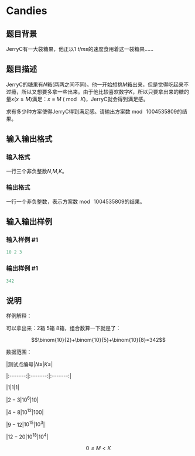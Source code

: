 # Candies

## 题目背景

JerryC有一大袋糖果，他正以$1\ t/ms$的速度食用着这一袋糖果......

## 题目描述

JerryC的糖果有$N$箱(两两之间不同)。他一开始想挑$M$箱出来，但是觉得吃起来不过瘾，所以又想要多拿一些出来。由于他比较喜欢数字$K$，所以只要拿出来的糖的量$x(x \ge M)$满足：$x \equiv M\ (\bmod\ K)$，JerryC就会得到满足感。

求有多少种方案使得JerryC得到满足感。请输出方案数$\bmod\ 1004535809$的结果。

## 输入输出格式

### 输入格式

一行三个非负整数$N$,$M$,$K$。

### 输出格式

一行一个非负整数，表示方案数$\bmod\ 1004535809$的结果。

## 输入输出样例

### 输入样例 #1

```cpp
10 2 3

```
### 输出样例 #1

```cpp
342

```
## 说明

样例解释：

可以拿出来：2箱 5箱 8箱，组合数算一下就是了：

$$\binom{10}{2}+\binom{10}{5}+\binom{10}{8}=342$$

数据范围：

|测试点编号|$N\le$|$K\le$|

|:-------:|:-------:|:-------:|

|$1$|$1$|$1$|

|$2-3$|$10^6$|$10$|

|$4-8$|$10^{12}$|$100$|

|$9-12$|$10^{15}$|$10^3$|

|$12-20$|$10^{18}$|$10^4$|

$$0 \leq M < K$$

